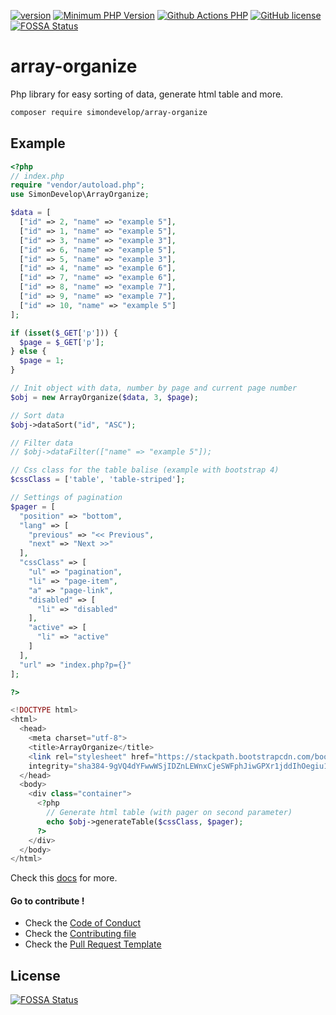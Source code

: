 [![version](https://img.shields.io/badge/Version-0.1.1-brightgreen.svg)](https://github.com/SimonDevelop/array-organize/releases/tag/0.1.1)
[![Minimum PHP Version](https://img.shields.io/badge/php-%3E%3D%207.0-8892BF.svg)](https://php.net/)
[![Github Actions PHP](https://github.com/SimonDevelop/array-organize/workflows/PHP/badge.svg)](https://github.com/SimonDevelop/array-organize/actions)
[![GitHub license](https://img.shields.io/badge/License-MIT-blue.svg)](https://github.com/SimonDevelop/array-organize/blob/master/LICENSE)
[![FOSSA Status](https://app.fossa.io/api/projects/git%2Bgithub.com%2FSimonDevelop%2Farray-organize.svg?type=shield)](https://app.fossa.io/projects/git%2Bgithub.com%2FSimonDevelop%2Farray-organize?ref=badge_shield)
# array-organize
Php library for easy sorting of data, generate html table and more.

```bash
composer require simondevelop/array-organize
```

## Example

```php
<?php
// index.php
require "vendor/autoload.php";
use SimonDevelop\ArrayOrganize;

$data = [
  ["id" => 2, "name" => "example 5"],
  ["id" => 1, "name" => "example 5"],
  ["id" => 3, "name" => "example 3"],
  ["id" => 6, "name" => "example 5"],
  ["id" => 5, "name" => "example 3"],
  ["id" => 4, "name" => "example 6"],
  ["id" => 7, "name" => "example 6"],
  ["id" => 8, "name" => "example 7"],
  ["id" => 9, "name" => "example 7"],
  ["id" => 10, "name" => "example 5"]
];

if (isset($_GET['p'])) {
  $page = $_GET['p'];
} else {
  $page = 1;
}

// Init object with data, number by page and current page number
$obj = new ArrayOrganize($data, 3, $page);

// Sort data
$obj->dataSort("id", "ASC");

// Filter data
// $obj->dataFilter(["name" => "example 5"]);

// Css class for the table balise (example with bootstrap 4)
$cssClass = ['table', 'table-striped'];

// Settings of pagination
$pager = [
  "position" => "bottom",
  "lang" => [
    "previous" => "<< Previous",
    "next" => "Next >>"
  ],
  "cssClass" => [
    "ul" => "pagination",
    "li" => "page-item",
    "a" => "page-link",
    "disabled" => [
      "li" => "disabled"
    ],
    "active" => [
      "li" => "active"
    ]
  ],
  "url" => "index.php?p={}"
];

?>

<!DOCTYPE html>
<html>
  <head>
    <meta charset="utf-8">
    <title>ArrayOrganize</title>
    <link rel="stylesheet" href="https://stackpath.bootstrapcdn.com/bootstrap/4.1.0/css/bootstrap.min.css"
    integrity="sha384-9gVQ4dYFwwWSjIDZnLEWnxCjeSWFphJiwGPXr1jddIhOegiu1FwO5qRGvFXOdJZ4" crossorigin="anonymous">
  </head>
  <body>
    <div class="container">
      <?php
        // Generate html table (with pager on second parameter)
        echo $obj->generateTable($cssClass, $pager);
      ?>
    </div>
  </body>
</html>
```

Check this [docs](https://github.com/SimonDevelop/array-organize/blob/master/docs/introduction.md) for more.

#### Go to contribute !
- Check the [Code of Conduct](https://github.com/SimonDevelop/array-organize/blob/master/.github/CODE_OF_CONDUCT.md)
- Check the [Contributing file](https://github.com/SimonDevelop/array-organize/blob/master/.github/CONTRIBUTING.md)
- Check the [Pull Request Template](https://github.com/SimonDevelop/array-organize/blob/master/.github/PULL_REQUEST_TEMPLATE.md)


## License
[![FOSSA Status](https://app.fossa.io/api/projects/git%2Bgithub.com%2FSimonDevelop%2Farray-organize.svg?type=large)](https://app.fossa.io/projects/git%2Bgithub.com%2FSimonDevelop%2Farray-organize?ref=badge_large)
